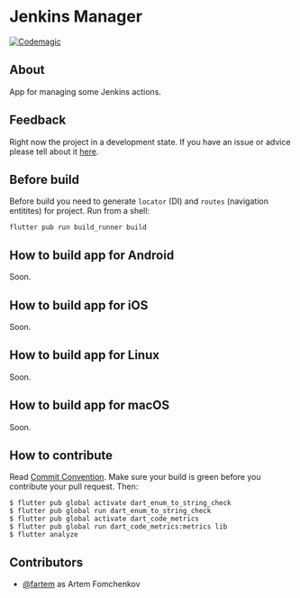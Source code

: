 # Jenkins Manager

[![Codemagic](https://api.codemagic.io/apps/60927ef51061817f02ea203f/60927ef51061817f02ea203e/status_badge.svg)](https://codemagic.io/apps/60927ef51061817f02ea203f/60927ef51061817f02ea203e/latest_build)

## About

App for managing some Jenkins actions.

## Feedback

Right now the project in a development state. If you have an issue or advice please tell about it [here](https://github.com/fartem/jenkins-manager/issues).

## Before build

Before build you need to generate `locator` (DI) and `routes` (navigation entitites) for project. Run from a shell:

```shell
flutter pub run build_runner build
```

## How to build app for Android

Soon.

## How to build app for iOS

Soon.

## How to build app for Linux

Soon.

## How to build app for macOS

Soon.

## How to contribute

Read [Commit Convention](https://github.com/fartem/repository-rules/blob/master/commit-convention/COMMIT_CONVENTION.md). Make sure your build is green before you contribute your pull request. Then:

```shell
$ flutter pub global activate dart_enum_to_string_check
$ flutter pub global run dart_enum_to_string_check
$ flutter pub global activate dart_code_metrics
$ flutter pub global run dart_code_metrics:metrics lib
$ flutter analyze
```

## Contributors

- [@fartem](https://github.com/fartem) as Artem Fomchenkov
